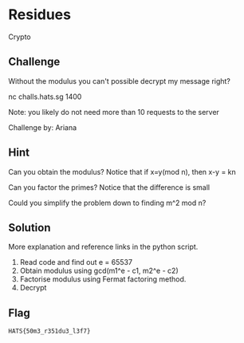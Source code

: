 # Residues
Crypto

## Challenge 

Without the modulus you can't possible decrypt my message right?

nc challs.hats.sg 1400

Note: you likely do not need more than 10 requests to the server

Challenge by: Ariana

## Hint

Can you obtain the modulus? Notice that if x=y(mod n), then x-y = kn

Can you factor the primes? Notice that the difference is small

Could you simplify the problem down to finding m^2 mod n?

## Solution

More explanation and reference links in the python script.

1. Read code and find out e = 65537
2. Obtain modulus using gcd(m1^e - c1, m2^e - c2)
3. Factorise modulus using Fermat factoring method.
4. Decrypt

## Flag

	HATS{50m3_r351du3_l3f7}
